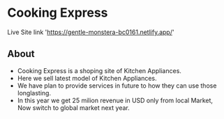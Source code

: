 # Cooking Express

Live Site link 'https://gentle-monstera-bc0161.netlify.app/'


## About

* Cooking Express is a shoping site of  Kitchen Appliances. 
* Here we sell latest model of Kitchen Appliances. 
* We have plan to  provide services in future to how they can use those longlasting.
* In this year we get 25 milion revenue in USD only from local Market, Now switch to global market next year.

